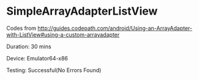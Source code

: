 # SimpleArrayAdapterListView

Codes from http://guides.codepath.com/android/Using-an-ArrayAdapter-with-ListView#using-a-custom-arrayadapter

Duration: 30 mins

Device: Emulator64-x86

Testing: Successful(No Errors Found)


